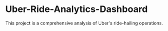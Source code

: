 # Uber-Ride-Analytics-Dashboard
This project is a comprehensive analysis of Uber's ride-hailing operations.
